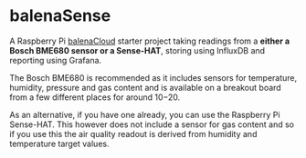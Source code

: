 # balenaSense

A Raspberry Pi [balenaCloud](https://www.balena.io/cloud/) starter project taking readings from a **either a Bosch BME680 sensor or a Sense-HAT**, storing using InfluxDB and reporting using Grafana.

The Bosch BME680 is recommended as it includes sensors for temperature, humidity, pressure and gas content and is available on a breakout board from a few different places for around $10-$20.

As an alternative, if you have one already, you can use the Raspberry Pi Sense-HAT. This however does not include a sensor for gas content and so if you use this the air quality readout is derived from humidity and temperature target values.
